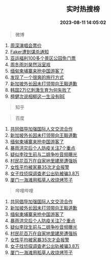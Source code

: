 <div align="center"><h2>实时热搜榜</h2><h4>2023-08-11 14:05:02</h4></div>

> 微博  

1. [周深演唱会票价](https://s.weibo.com/weibo?q=%E5%91%A8%E6%B7%B1%E6%BC%94%E5%94%B1%E4%BC%9A%E7%A5%A8%E4%BB%B7&t=31&band_rank=1&Refer=top)<br />
2. [Faker遭到谋杀通知](https://s.weibo.com/weibo?q=%23Faker%E9%81%AD%E5%88%B0%E8%B0%8B%E6%9D%80%E9%80%9A%E7%9F%A5%23&t=31&band_rank=2&Refer=top)<br />
3. [亚运福利100多个景区公园免门票](https://s.weibo.com/weibo?q=%23%E4%BA%9A%E8%BF%90%E7%A6%8F%E5%88%A9100%E5%A4%9A%E4%B8%AA%E6%99%AF%E5%8C%BA%E5%85%AC%E5%9B%AD%E5%85%8D%E9%97%A8%E7%A5%A8%23&t=31&band_rank=3&Refer=top)<br />
4. [周冬雨刘昊然浴室戏](https://s.weibo.com/weibo?q=%23%E5%91%A8%E5%86%AC%E9%9B%A8%E5%88%98%E6%98%8A%E7%84%B6%E6%B5%B4%E5%AE%A4%E6%88%8F%23&t=31&band_rank=4&Refer=top)<br />
5. [缅甸柬埔寨来抢中国游客了](https://s.weibo.com/weibo?q=%23%E7%BC%85%E7%94%B8%E6%9F%AC%E5%9F%94%E5%AF%A8%E6%9D%A5%E6%8A%A2%E4%B8%AD%E5%9B%BD%E6%B8%B8%E5%AE%A2%E4%BA%86%23&t=31&band_rank=5&Refer=top)<br />
6. [发现了一个很爽的旅行方式](https://s.weibo.com/weibo?q=%E5%8F%91%E7%8E%B0%E4%BA%86%E4%B8%80%E4%B8%AA%E5%BE%88%E7%88%BD%E7%9A%84%E6%97%85%E8%A1%8C%E6%96%B9%E5%BC%8F&t=31&band_rank=6&Refer=top)<br />
7. [新加坡外长因未打领带向王毅道歉](https://s.weibo.com/weibo?q=%23%E6%96%B0%E5%8A%A0%E5%9D%A1%E5%A4%96%E9%95%BF%E5%9B%A0%E6%9C%AA%E6%89%93%E9%A2%86%E5%B8%A6%E5%90%91%E7%8E%8B%E6%AF%85%E9%81%93%E6%AD%89%23&t=31&band_rank=7&Refer=top)<br />
8. [韩国2万亿刺激生育为何失败了](https://s.weibo.com/weibo?q=%23%E9%9F%A9%E5%9B%BD2%E4%B8%87%E4%BA%BF%E5%88%BA%E6%BF%80%E7%94%9F%E8%82%B2%E4%B8%BA%E4%BD%95%E5%A4%B1%E8%B4%A5%E4%BA%86%23&t=31&band_rank=8&Refer=top)<br />
9. [檀健次说相柳这一生没有BE](https://s.weibo.com/weibo?q=%23%E6%AA%80%E5%81%A5%E6%AC%A1%E8%AF%B4%E7%9B%B8%E6%9F%B3%E8%BF%99%E4%B8%80%E7%94%9F%E6%B2%A1%E6%9C%89BE%23&t=31&band_rank=9&Refer=top)<br />

> 知乎  


> 百度  

1. [共同倡导加强国际人文交流合作](https://www.baidu.com/s?wd=%E5%85%B1%E5%90%8C%E5%80%A1%E5%AF%BC%E5%8A%A0%E5%BC%BA%E5%9B%BD%E9%99%85%E4%BA%BA%E6%96%87%E4%BA%A4%E6%B5%81%E5%90%88%E4%BD%9C&sa=fyb_news&rsv_dl=fyb_news)<br />
2. [新加坡外长因未打领带向王毅道歉](https://www.baidu.com/s?wd=%E6%96%B0%E5%8A%A0%E5%9D%A1%E5%A4%96%E9%95%BF%E5%9B%A0%E6%9C%AA%E6%89%93%E9%A2%86%E5%B8%A6%E5%90%91%E7%8E%8B%E6%AF%85%E9%81%93%E6%AD%89&sa=fyb_news&rsv_dl=fyb_news)<br />
3. [缅甸柬埔寨来抢中国游客了](https://www.baidu.com/s?wd=%E7%BC%85%E7%94%B8%E6%9F%AC%E5%9F%94%E5%AF%A8%E6%9D%A5%E6%8A%A2%E4%B8%AD%E5%9B%BD%E6%B8%B8%E5%AE%A2%E4%BA%86&sa=fyb_news&rsv_dl=fyb_news)<br />
4. [暴雨洪灾后个人防疫关注7个重点](https://www.baidu.com/s?wd=%E6%9A%B4%E9%9B%A8%E6%B4%AA%E7%81%BE%E5%90%8E%E4%B8%AA%E4%BA%BA%E9%98%B2%E7%96%AB%E5%85%B3%E6%B3%A87%E4%B8%AA%E9%87%8D%E7%82%B9&sa=fyb_news&rsv_dl=fyb_news)<br />
5. [疑似李玟生前与二姐争吵音频曝光](https://www.baidu.com/s?wd=%E7%96%91%E4%BC%BC%E6%9D%8E%E7%8E%9F%E7%94%9F%E5%89%8D%E4%B8%8E%E4%BA%8C%E5%A7%90%E4%BA%89%E5%90%B5%E9%9F%B3%E9%A2%91%E6%9B%9D%E5%85%89&sa=fyb_news&rsv_dl=fyb_news)<br />
6. [村民花百万在自家地里建房遭强拆](https://www.baidu.com/s?wd=%E6%9D%91%E6%B0%91%E8%8A%B1%E7%99%BE%E4%B8%87%E5%9C%A8%E8%87%AA%E5%AE%B6%E5%9C%B0%E9%87%8C%E5%BB%BA%E6%88%BF%E9%81%AD%E5%BC%BA%E6%8B%86&sa=fyb_news&rsv_dl=fyb_news)<br />
7. [女性平均被家暴35次才会报警](https://www.baidu.com/s?wd=%E5%A5%B3%E6%80%A7%E5%B9%B3%E5%9D%87%E8%A2%AB%E5%AE%B6%E6%9A%B435%E6%AC%A1%E6%89%8D%E4%BC%9A%E6%8A%A5%E8%AD%A6&sa=fyb_news&rsv_dl=fyb_news)<br />
8. [女子找侦探调查老公出轨被骗3.8万](https://www.baidu.com/s?wd=%E5%A5%B3%E5%AD%90%E6%89%BE%E4%BE%A6%E6%8E%A2%E8%B0%83%E6%9F%A5%E8%80%81%E5%85%AC%E5%87%BA%E8%BD%A8%E8%A2%AB%E9%AA%973.8%E4%B8%87&sa=fyb_news&rsv_dl=fyb_news)<br />
9. [厦门一海滩用稻草人收烧烤签子](https://www.baidu.com/s?wd=%E5%8E%A6%E9%97%A8%E4%B8%80%E6%B5%B7%E6%BB%A9%E7%94%A8%E7%A8%BB%E8%8D%89%E4%BA%BA%E6%94%B6%E7%83%A7%E7%83%A4%E7%AD%BE%E5%AD%90&sa=fyb_news&rsv_dl=fyb_news)<br />

> 哔哩哔哩  

1. [共同倡导加强国际人文交流合作](https://www.baidu.com/s?wd=%E5%85%B1%E5%90%8C%E5%80%A1%E5%AF%BC%E5%8A%A0%E5%BC%BA%E5%9B%BD%E9%99%85%E4%BA%BA%E6%96%87%E4%BA%A4%E6%B5%81%E5%90%88%E4%BD%9C&sa=fyb_news&rsv_dl=fyb_news)<br />
2. [新加坡外长因未打领带向王毅道歉](https://www.baidu.com/s?wd=%E6%96%B0%E5%8A%A0%E5%9D%A1%E5%A4%96%E9%95%BF%E5%9B%A0%E6%9C%AA%E6%89%93%E9%A2%86%E5%B8%A6%E5%90%91%E7%8E%8B%E6%AF%85%E9%81%93%E6%AD%89&sa=fyb_news&rsv_dl=fyb_news)<br />
3. [缅甸柬埔寨来抢中国游客了](https://www.baidu.com/s?wd=%E7%BC%85%E7%94%B8%E6%9F%AC%E5%9F%94%E5%AF%A8%E6%9D%A5%E6%8A%A2%E4%B8%AD%E5%9B%BD%E6%B8%B8%E5%AE%A2%E4%BA%86&sa=fyb_news&rsv_dl=fyb_news)<br />
4. [暴雨洪灾后个人防疫关注7个重点](https://www.baidu.com/s?wd=%E6%9A%B4%E9%9B%A8%E6%B4%AA%E7%81%BE%E5%90%8E%E4%B8%AA%E4%BA%BA%E9%98%B2%E7%96%AB%E5%85%B3%E6%B3%A87%E4%B8%AA%E9%87%8D%E7%82%B9&sa=fyb_news&rsv_dl=fyb_news)<br />
5. [疑似李玟生前与二姐争吵音频曝光](https://www.baidu.com/s?wd=%E7%96%91%E4%BC%BC%E6%9D%8E%E7%8E%9F%E7%94%9F%E5%89%8D%E4%B8%8E%E4%BA%8C%E5%A7%90%E4%BA%89%E5%90%B5%E9%9F%B3%E9%A2%91%E6%9B%9D%E5%85%89&sa=fyb_news&rsv_dl=fyb_news)<br />
6. [村民花百万在自家地里建房遭强拆](https://www.baidu.com/s?wd=%E6%9D%91%E6%B0%91%E8%8A%B1%E7%99%BE%E4%B8%87%E5%9C%A8%E8%87%AA%E5%AE%B6%E5%9C%B0%E9%87%8C%E5%BB%BA%E6%88%BF%E9%81%AD%E5%BC%BA%E6%8B%86&sa=fyb_news&rsv_dl=fyb_news)<br />
7. [女性平均被家暴35次才会报警](https://www.baidu.com/s?wd=%E5%A5%B3%E6%80%A7%E5%B9%B3%E5%9D%87%E8%A2%AB%E5%AE%B6%E6%9A%B435%E6%AC%A1%E6%89%8D%E4%BC%9A%E6%8A%A5%E8%AD%A6&sa=fyb_news&rsv_dl=fyb_news)<br />
8. [女子找侦探调查老公出轨被骗3.8万](https://www.baidu.com/s?wd=%E5%A5%B3%E5%AD%90%E6%89%BE%E4%BE%A6%E6%8E%A2%E8%B0%83%E6%9F%A5%E8%80%81%E5%85%AC%E5%87%BA%E8%BD%A8%E8%A2%AB%E9%AA%973.8%E4%B8%87&sa=fyb_news&rsv_dl=fyb_news)<br />
9. [厦门一海滩用稻草人收烧烤签子](https://www.baidu.com/s?wd=%E5%8E%A6%E9%97%A8%E4%B8%80%E6%B5%B7%E6%BB%A9%E7%94%A8%E7%A8%BB%E8%8D%89%E4%BA%BA%E6%94%B6%E7%83%A7%E7%83%A4%E7%AD%BE%E5%AD%90&sa=fyb_news&rsv_dl=fyb_news)<br />
